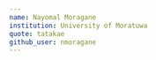 ```yaml
---
name: Nayomal Moragane
institution: University of Moratuwa
quote: tatakae
github_user: nmoragane
---
```

